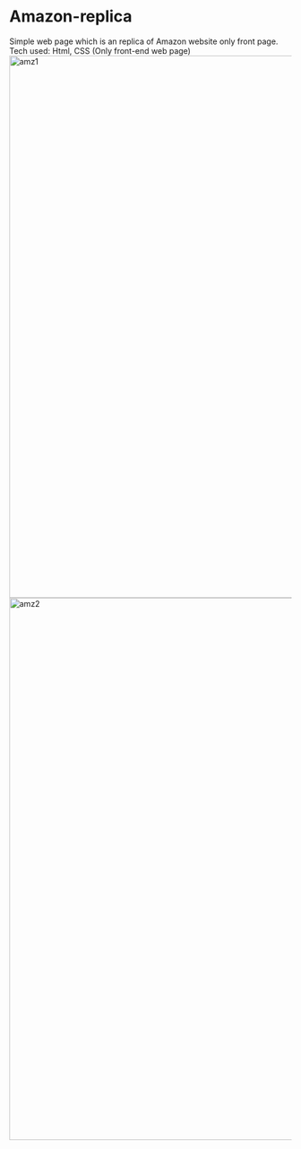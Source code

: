 # Amazon-replica
Simple web page which is an replica of Amazon website only front page. Tech used: Html, CSS (Only front-end web page)
<img width="1843" height="968" alt="amz1" src="https://github.com/user-attachments/assets/8a8f55f0-3c29-48bf-a8b5-f02034d27938" />
<img width="1843" height="968" alt="amz2" src="https://github.com/user-attachments/assets/e0924536-14c6-49a2-8904-31b6f9267720" />
